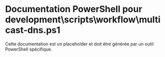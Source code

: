# Documentation PowerShell pour development\scripts\workflow\multicast-dns.ps1

Cette documentation est un placeholder et doit être générée par un outil PowerShell spécifique.
